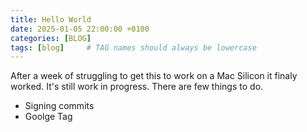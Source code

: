```yaml
---
title: Hello World
date: 2025-01-05 22:00:00 +0100
categories: [BLOG]
tags: [blog]     # TAG names should always be lowercase
---
```


After a week of struggling to get this to work on a Mac Silicon it finaly worked. It's still work in progress. There are few things to do.

<ul>
  <li>Signing commits</li>
  <li>Goolge Tag</li>
</ul>
